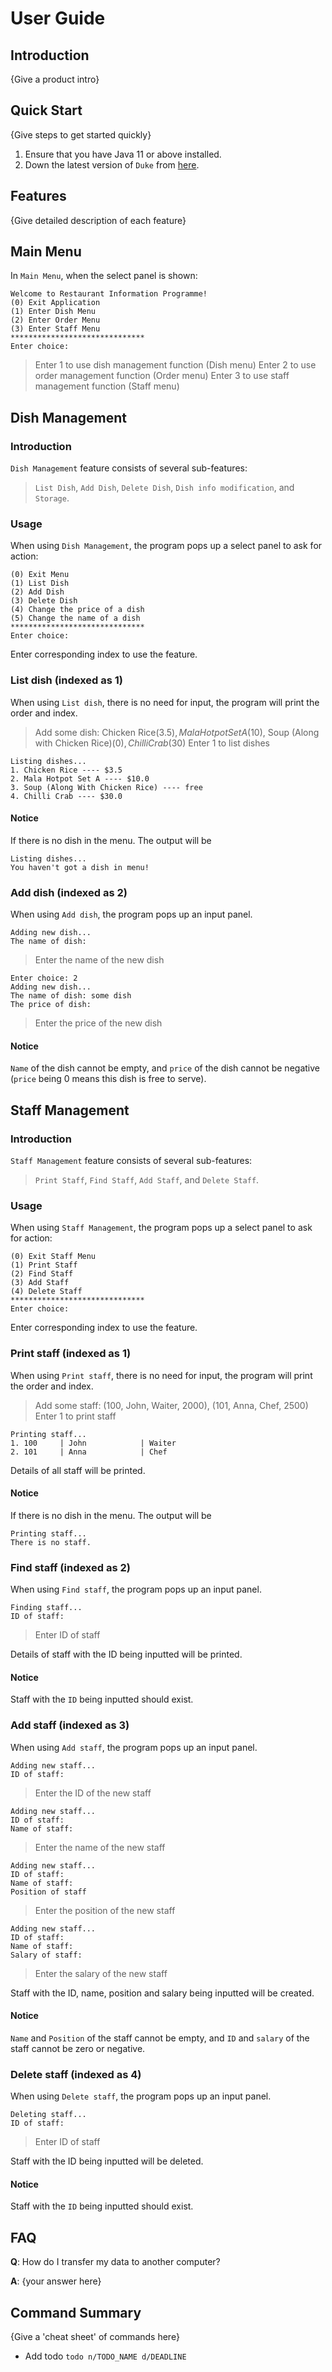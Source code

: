 # User Guide

## Introduction

{Give a product intro}

## Quick Start

{Give steps to get started quickly}

1. Ensure that you have Java 11 or above installed.
1. Down the latest version of `Duke` from [here](http://link.to/duke).

## Features 

{Give detailed description of each feature}

## Main Menu

In `Main Menu`, when the select panel is shown:
```
Welcome to Restaurant Information Programme!
(0) Exit Application
(1) Enter Dish Menu
(2) Enter Order Menu
(3) Enter Staff Menu
******************************
Enter choice: 
```
> Enter 1 to use dish management function (Dish menu)
> Enter 2 to use order management function (Order menu)
> Enter 3 to use staff management function (Staff menu)

## Dish Management

### Introduction
`Dish Management` feature consists of several sub-features:
> `List Dish`, `Add Dish`, `Delete Dish`, `Dish info modification`, and `Storage`.

### Usage
When using `Dish Management`, the program pops up a select panel to ask for action:
```aidl
(0) Exit Menu
(1) List Dish
(2) Add Dish
(3) Delete Dish
(4) Change the price of a dish
(5) Change the name of a dish
******************************
Enter choice: 
```
Enter corresponding index to use the feature.

### List dish (indexed as 1)
When using `List dish`, there is no need for input, the program will print the order and index.
> Add some dish: Chicken Rice($3.5), Mala Hotpot Set A($10), Soup (Along with Chicken Rice)($0), Chilli Crab($30)
> Enter 1 to list dishes
```aidl
Listing dishes...
1. Chicken Rice ---- $3.5
2. Mala Hotpot Set A ---- $10.0
3. Soup (Along With Chicken Rice) ---- free
4. Chilli Crab ---- $30.0
```

#### Notice
If there is no dish in the menu. The output will be
```aidl
Listing dishes...
You haven't got a dish in menu!
```

### Add dish (indexed as 2)
When using `Add dish`, the program pops up an input panel.
```aidl
Adding new dish...
The name of dish: 
```
> Enter the name of the new dish
```aidl
Enter choice: 2
Adding new dish...
The name of dish: some dish
The price of dish: 
```
> Enter the price of the new dish

#### Notice
`Name` of the dish cannot be empty, and `price` of the dish cannot be negative (`price` being 0 means this dish is free to serve).

## Staff Management

### Introduction
`Staff Management` feature consists of several sub-features:
> `Print Staff`, `Find Staff`, `Add Staff`, and `Delete Staff`.

### Usage
When using `Staff Management`, the program pops up a select panel to ask for action:
```aidl
(0) Exit Staff Menu
(1) Print Staff
(2) Find Staff
(3) Add Staff
(4) Delete Staff
******************************
Enter choice: 
```
Enter corresponding index to use the feature.

### Print staff (indexed as 1)
When using `Print staff`, there is no need for input, the program will print the order and index.
> Add some staff: (100, John, Waiter, 2000), (101, Anna, Chef, 2500)
> Enter 1 to print staff
```aidl
Printing staff...
1. 100     | John            | Waiter
2. 101     | Anna            | Chef
```

Details of all staff will be printed.

#### Notice
If there is no dish in the menu. The output will be
```aidl
Printing staff...
There is no staff.
```

### Find staff (indexed as 2)
When using `Find staff`, the program pops up an input panel.
```aidl
Finding staff...
ID of staff: 
```
> Enter ID of staff

Details of staff with the ID being inputted will be printed.

#### Notice
Staff with the `ID` being inputted should exist.

### Add staff (indexed as 3)
When using `Add staff`, the program pops up an input panel.
>
```aidl
Adding new staff...
ID of staff: 
```
> Enter the ID of the new staff
```aidl
Adding new staff...
ID of staff: 
Name of staff:
```
> Enter the name of the new staff
```aidl
Adding new staff...
ID of staff: 
Name of staff:
Position of staff
```
> Enter the position of the new staff
```aidl
Adding new staff...
ID of staff: 
Name of staff:
Salary of staff:
```
> Enter the salary of the new staff

Staff with the ID, name, position and salary being inputted will be created.

#### Notice
`Name` and `Position` of the staff cannot be empty, and `ID` and `salary` of the staff cannot be zero or negative.

### Delete staff (indexed as 4)
When using `Delete staff`, the program pops up an input panel.
```aidl
Deleting staff...
ID of staff: 
```
> Enter ID of staff

Staff with the ID being inputted will be deleted.

#### Notice
Staff with the `ID` being inputted should exist.

## FAQ

**Q**: How do I transfer my data to another computer? 

**A**: {your answer here}

## Command Summary

{Give a 'cheat sheet' of commands here}

* Add todo `todo n/TODO_NAME d/DEADLINE`
